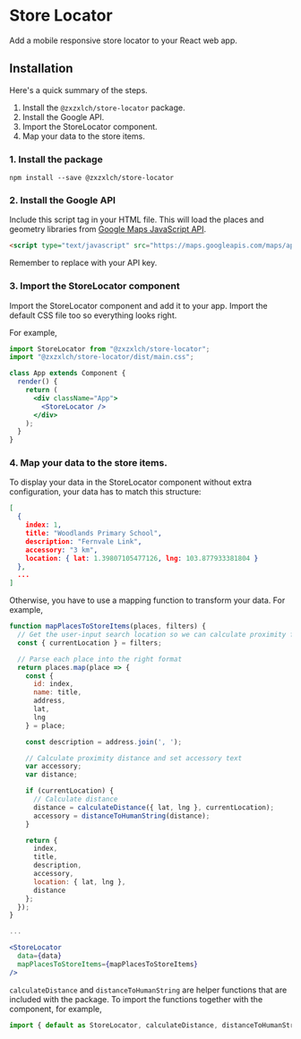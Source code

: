 # Store Locator

Add a mobile responsive store locator to your React web app.

## Installation

Here's a quick summary of the steps.

1. Install the `@zxzxlch/store-locator` package.
2. Install the Google API.
3. Import the StoreLocator component.
4. Map your data to the store items.

### 1. Install the package

`npm install --save @zxzxlch/store-locator`


### 2. Install the Google API

Include this script tag in your HTML file. This will load the places and geometry libraries from [Google Maps JavaScript API](https://developers.google.com/maps/documentation/javascript).

```html
<script type="text/javascript" src="https://maps.googleapis.com/maps/api/js?key=_____YOUR_API_KEY_____&libraries=places,geometry"></script>
```

Remember to replace with your API key.


### 3. Import the StoreLocator component

Import the StoreLocator component and add it to your app. Import the default CSS file too so everything looks right.

For example,

```jsx
import StoreLocator from "@zxzxlch/store-locator";
import "@zxzxlch/store-locator/dist/main.css";

class App extends Component {
  render() {
    return (
      <div className="App">
        <StoreLocator />
      </div>
    );
  }
}
```


### 4. Map your data to the store items.

To display your data in the StoreLocator component without extra configuration, your data has to match this structure:

```json
[
  {
    index: 1,
    title: "Woodlands Primary School",
    description: "Fernvale Link",
    accessory: "3 km",
    location: { lat: 1.39807105477126, lng: 103.877933381804 }
  },
  ...
]
```

Otherwise, you have to use a mapping function to transform your data. For example,

```jsx
function mapPlacesToStoreItems(places, filters) {
  // Get the user-input search location so we can calculate proximity for each place
  const { currentLocation } = filters;

  // Parse each place into the right format
  return places.map(place => {
    const {
      id: index,
      name: title,
      address,
      lat,
      lng
    } = place;

    const description = address.join(', ');

    // Calculate proximity distance and set accessory text
    var accessory;
    var distance;

    if (currentLocation) {
      // Calculate distance
      distance = calculateDistance({ lat, lng }, currentLocation);
      accessory = distanceToHumanString(distance);
    }

    return {
      index,
      title,
      description,
      accessory,
      location: { lat, lng },
      distance
    };
  });
}

...

<StoreLocator
  data={data}
  mapPlacesToStoreItems={mapPlacesToStoreItems}
/>

```

`calculateDistance` and `distanceToHumanString` are helper functions that are included with the package. To import the functions together with the component, for example,

```jsx
import { default as StoreLocator, calculateDistance, distanceToHumanString } from "@zxzxlch/store-locator";
```

